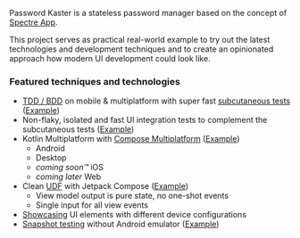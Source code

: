 Password Kaster is a stateless password manager based on the concept of [Spectre App](https://spectre.app).


This project serves as practical real-world example to try out the latest technologies and development techniques and
to create an opinionated approach how modern UI development could look like.

### Featured techniques and technologies
* [TDD / BDD](https://dannorth.net/introducing-bdd/) on mobile & multiplatform with super fast [subcutaneous tests](https://www.ministryoftesting.com/articles/8745e4ec) ([Example](UI/common/src/commonTest/kotlin/app/passwordkaster/common))
* Non-flaky, isolated and fast UI integration tests to complement the subcutaneous tests ([Example](UI/android/src/androidTest/kotlin/app/passwordkaster/android))
* Kotlin Multiplatform with [Compose Multiplatform](https://github.com/JetBrains/compose-jb) ([Example](UI/common/src/commonMain/kotlin/app/passwordkaster/common/domainlist/DomainListScreen.kt))
  * Android
  * Desktop
  * _coming soon™_ iOS
  * _coming later_ Web
* Clean [UDF](https://developer.android.com/jetpack/compose/architecture#udf) with Jetpack Compose ([Example](UI/common/src/commonMain/kotlin/app/passwordkaster/common/domainlist/DomainListViewContract.kt))
  * View model output is pure state, no one-shot events
  * Single input for all view events
* [Showcasing](https://github.com/airbnb/Showkase) UI elements with different device configurations
* [Snapshot testing](https://github.com/cashapp/paparazzi) without Android emulator ([Example](UI/common/src/androidUnitTest/kotlin/app/passwordkaster/android/screenshottests/PreviewScreenshotTests.kt))
